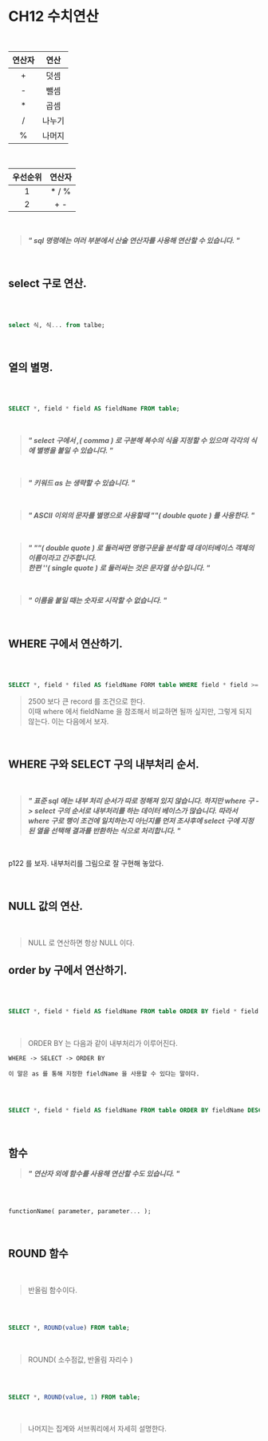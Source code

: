 # CH12 수치연산

<br />

| 연산자 | 연산 |
| :---: | :---: |
| + | 덧셈 |
| - | 뺄셈 |
| * | 곱셈 |
| / | 나누기 |
| % | 나머지 |

<br />

| 우선순위 | 연산자 |
| :---: | :---: |
| 1 | * / % |
| 2 | + - |

<br />

> ***" sql 명령에는 여러 부분에서 산술 연산자를 사용해 연산할 수 있습니다. "***
>

<br />

## select 구로 연산.

<br />

```sql

select 식, 식... from talbe;

```

<br />

## 열의 별명.

<br />

```sql

SELECT *, field * field AS fieldName FROM table;

```

<br />

> ***" select 구에서 ,( comma ) 로 구분해 복수의 식을 지정할 수 있으며 각각의 식에 별병을 붙일 수 있습니다. "***
>

<br />

> ***" 키워드 as 는 생략할 수 있습니다. "***
>

<br />

> ***" ASCII 이외의 문자를 별명으로 사용할때 ""( double quote ) 를 사용한다. "***
>

<br />

> ***" ""( double quote ) 로 둘러싸면 명령구문을 분석할 때 데이터베이스 객체의 이름이라고 간주합니다.   
한편 ''( single quote ) 로 둘러싸는 것은 문자열 상수입니다. "***
>

<br />

> ***" 이름을 붙일 때는 숫자로 시작할 수 없습니다. "***
>

<br />

## WHERE 구에서 연산하기.

<br />

```sql

SELECT *, field * filed AS fieldName FORM table WHERE field * field >= 2500;

```

> 2500 보다 큰 record 를 조건으로 한다.   
	이때 where 에서 fieldName 을 참조해서 비교하면 될까 싶지만, 그렇게 되지 않는다. 이는 다음에서 보자.
>

<br />

## WHERE 구와 SELECT 구의 내부처리 순서.

<br />

> ***" 표준 sql 에는 내부 처리 순서가 따로 정해져 있지 않습니다. 하지만 where 구 -> select 구의 순서로 내부처리를 하는 데이터 베이스가 많습니다. 따라서 where 구로 행이 조건에 일치하는지 아닌지를 먼저 조사후에 select 구에 지정된 열을 선택해 결과를 반환하는 식으로 처리합니다. "***
>

<br />

p122 를 보자. 내부처리를 그림으로 잘 구현해 놓았다.

<br />

## NULL 값의 연산.

<br />

> NULL 로 연산하면 항상 NULL 이다.
>

## order by 구에서 연산하기.

<br />

```sql

SELECT *, field * field AS fieldName FROM table ORDER BY field * field DESC;

```

<br />

> ORDER BY 는 다음과 같이 내부처리가 이루어진다.   
   
	WHERE -> SELECT -> ORDER BY   
	   
	이 말은 as 를 통해 지정한 fieldName 을 사용할 수 있다는 말이다.
>

<br />

```sql

SELECT *, field * field AS fieldName FROM table ORDER BY fieldName DESC;

```

<br />

## 함수

>***" 연산자 외에 함수를 사용해 연산할 수도 있습니다. "***
>

<br />

```sql

functionName( parameter, parameter... );

```

<br />

## ROUND 함수

<br />

> 반올림 함수이다.
>

<br />

```sql

SELECT *, ROUND(value) FROM table;

```

<br />

> ROUND( 소수점값, 반올림 자리수 )
>

<br />

```sql

SELECT *, ROUND(value, 1) FROM table;

```

<br />

> 나머지는 집계와 서브쿼리에서 자세히 설명한다.
>
